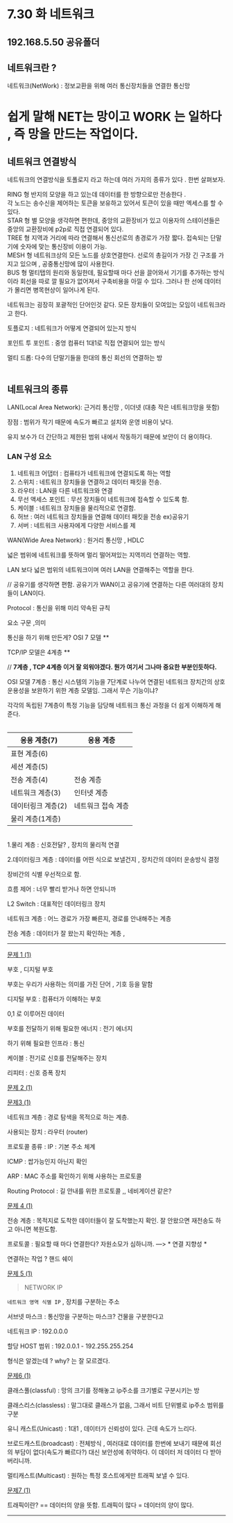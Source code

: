 # 7.30 화 네트워크

## 192.168.5.50 공유폴더

## 네트워크란 ?

네트워크(NetWork) : 정보교환을 위해 여러 통신장치들을 연결한 통신망

# 쉽게 말해 NET는 망이고 WORK 는 일하다 , 즉 망을 만드는 작업이다.

## 네트워크 연결방식

네트워크의 연결방식을 토폴로지 라고 하는데 여러 가지의 종류가 있다 . 한번 살펴보자.

RING 형 반지의 모양을 하고 있는데 데이터를 한 방향으로만 전송한다 . <br>
각 노드는 송수신을 제어하는 토큰을 보유하고 있어서 토큰이 있을 때만 엑세스를 할 수 있다. <br>
STAR 형 별 모양을 생각하면 편한데, 중앙의 교환장비가 있고 이용자의 스테이션들은 중앙의 교환장비에 p2p로 직접 연결되어 있다.  <br>
TREE 형 지역과 거리에 따라 연결해서 통신선로의 총경로가 가장 짧다. 접속되는 단말기에 숫자에 맞는 통신장비 이용이 가능.  <br>
MESH 형 네트워크상의 모든 노드를 상호연결한다. 선로의 총길이가 가장 긴 구조를 가지고 있으며 , 공중통신망에 많이 사용한다.  <br>
BUS 형 멀티탭의 원리와 동일한데, 필요할때 마다 선을 끌어와서 기기를 추가하는 방식이라 회선을 따로 깔 필요가 없어져서 구축비용을 아낄 수 있다. 그러나 한 선에 데이터가 몰리면 병목현상이 일어나게 된다. 

    
네트워크는 굉장히 포괄적인 단어인것 같다. 모든 장치들이 모여있는 모임이 네트워크라고 한다.

토플로지 : 네트워크가 어떻게 연결되어 있는지 방식

포인트 투 포인트 : 중엉 컴퓨터 1대1로 직접 연결되어 있는 방식

멀티 드롭: 다수의 단말기들을 한대의 통신 회선의 연결하는 방
<br>
<br>

## 네트워크의 종류

LAN(Local Area Network): 근거리 통신망  , 이더넷 (대충 작은 네트워크망을 뜻함)

장점 : 범위가 작기 때문에 속도가 빠르고 설치와 운영 비용이 낮다.

유지 보수가 더 간단하고 제한된 범위 내에서 작동하기 때문에 보안이 더 용이하다.
<br>
### LAN 구성 요소

1. 네트워크 어댑터 : 컴퓨타가 네트워크에 연결되도록 하는 역할
2. 스위치 : 네트워크 장치들을 연결하고 데이터 패킷을 전송.
3. 라우터 : LAN을 다른 네트워크와 연결
4. 무선 액세스 포인트 : 무선 장치들이 네트워크에 접속할 수 있도록 함.
5. 케이블 : 네트워크 장치들을 물리적으로 연결함.
6. 허브 : 여러 네트워크 장치들을 연결해 데이터 패킷을 전송 ex)공유기 
7. 서버 : 네트워크 사용자에게 다양한 서비스를 제

WAN(Wide Area Network) : 원거리 통신망 , HDLC 

넓은 범위에 네트워크를 뜻하며 멀리 떨어져있는 지역끼리 연결하는 역할.

LAN 보다 넓은 범위의 네트워크이며 여러 LAN을 연결해주는 역할을 한다.

// 공유기를 생각하면 편함. 공유기가 WAN이고 공유기에 연결하는 다른 여러대의 장치들이 LAN이다.

Protocol : 통신을 위해 미리 약속된 규칙

요소 구문 ,의미

통신을 하기 위해 만든게? OSI 7 모델 **

TCP/IP 모델은 4계층   **

// **7계층 , TCP 4계층 이거 잘 외워야겠다. 뭔가 여기서 그나마 중요한 부분인듯하다.**

OSI 모델 7계층 : 통신 시스템의 기능을 7단계로 나누어 연결된 네트워크 장치간의 상호 운용성을 보완하기 위한 계층 모델임. 그래서 무슨 기능이냐?

각각의 독립된 7계층이 특정 기능을 담당해 네트워크 통신 과정을 더 쉽게 이해하게 해준다.<br>
<br>

| 응용 계층(7) | 응용 계층 |
| --- | --- |
| 표현 계층(6) |  |
| 세션 계층(5) |  |
| 전송 계층(4) | 전송 계층 |
| 네트워크 계층(3) | 인터넷 계층 |
| 데이터링크 계층(2) | 네트워크 접속 계층 |
| 물리 계층(1계층) |  |
<br>
1.물리 계층 : 신호전달? , 장치의 물리적 연결

2.데이터링크 계층 : 데이터를 어떤 식으로 보낼건지 , 장치간의 데이터 운송방식 결정

장비간의 식별 우선적으로 함.

흐름 제어 : 너무 빨리 받거나 하면 안되니까 

L2 Switch : 대표적인 데이터링크 장치

네트워크 계층 : 어느 경로가 가장 빠른지,  경로를 안내해주는 계층

전송 계층 : 데이터가 잘 왔는지 확인하는 계층 , 

---

[문제 1 (1)](https://www.notion.so/1-1-1403e59242b043bbb2aaf611376f0863?pvs=21)

부호 , 디지털 부호 

부호는 우리가 사용하는 의미를 가진 단어 , 기호 등을 말함

디지털 부호 : 컴퓨터가 이해하는 부호

0,1 로 이루어진 데이터

부호를 전달하기 위해 필요한 에너지 : 전기 에너지

하기 위해 필요한 인프라 : 통신

케이블 : 전기로 신호를 전달해주는 장치

리피터 : 신호 증폭 장치

[문제 2 (1)](https://www.notion.so/2-1-849be8ac58bc424c8ae3b0847b8ab4a1?pvs=21)

[문제3 (1)](https://www.notion.so/3-1-2956bd8b01564be2b101debde333e2ce?pvs=21)

네트워크 계층  :  경로 탐색을 목적으로 하는 계층.

사용되는 장치 : 라우터  (router)

프로토콜 종류 : IP : 기본 주소 체계

ICMP : 쌉가능인지 아닌지 확인 

ARP : MAC 주소를 확인하기 위해 사용하는 프로토콜

Routing Protocol : 길 안내를 위한 프로토콜 ,, 네비게이션 같은?

[문제 4 (1)](https://www.notion.so/4-1-54afe26554d84256be06491452951659?pvs=21)

전송 계층 : 목적지로 도착한 데이터들이 잘 도착했는지 확인. 잘 안왔으면 재전송도 하고 아니면 복원도함.

프로토콜 : 필요할 때 마다 연결한다? 자원소모가 심하니까. —> * 연결 지향성 *

연결하는 작업 ? 핸드 쉐이

[문제 5 (1)](https://www.notion.so/5-1-1f26333b9b4140b08f007a936c0f506e?pvs=21)

> NETWORK IP
> 

`네트워크 영역 식별 IP` , 장치를 구분하는 주소

서브넷 마스크 : 통신망을 구분하는 마스크? 건물을 구분한다고

네트워크 IP : 192.0.0.0

할당 HOST 범위 : 192.0.0.1 - 192.255.255.254

형식은 알겠는데 ? why? 는 잘 모르겠다.

[문제6 (1)](https://www.notion.so/6-1-77a4f67464a94d60a4521613b626c739?pvs=21)

클래스풀(classful) : 망의 크기를 정해놓고 ip주소를 크기별로 구분시키는 방

클래스리스(classless) : 말그대로 클래스가 없음, 그래서 비트 단위별로 ip주소 범위를 구분

유니 캐스트(Unicast) : 1대1 , 데이터가 신뢰성이 있다. 근데 속도가 느리다.

브로드캐스트(broadcast) : 전체방식 , 여러대로 데이터를 한번에 보내기 때문에 회선의 부담이 없다(속도가 빠르다?) 대신 보안성에 취약하다. 이 데이터 저 데이터 다 받아버리니까. 

멀티캐스트(Multicast) : 원하는 특정 호스트에게만 트래픽 보낼 수 있다.

[문제7 (1)](https://www.notion.so/7-1-2b16cfb01db94b65b57ce076dbd86c1e?pvs=21)

트래픽이란? == 데이터의 양을 뜻함. 트래픽이 많다 = 데이터의 양이 많다.

---
